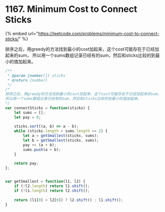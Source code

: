 # 1167. Minimum Cost to Connect Sticks

{% embed url="https://leetcode.com/problems/minimum-cost-to-connect-sticks/" %}

排序之后，用greedy的方法找到最小的cost加起来，这个cost可能存在于已经加起来的sum， 所以用一个sums数组记录已经有的sum，然后和sticks比较的到最小的值加起来。

```javascript
/**
 * @param {number[]} sticks
 * @return {number}
 */
/*
排序之后，用greedy的方法找到最小的cost加起来，这个cost可能存在于已经加起来的sum，
所以用一个sums数组记录已经有的sum，然后和sticks比较的到最小的值加起来。
*/
var connectSticks = function(sticks) {
    let sums = [];
    let pay = 0;
    
    sticks.sort((a, b) => a - b);
    while (sticks.length + sums.length >= 2) {
        let a = getSmallest(sticks, sums);
        let b = getSmallest(sticks, sums);
        pay += (a + b);
        sums.push(a + b);
    }
    
    return pay;
};


var getSmallest = function(l1, l2) {
    if (!l2.length) return l1.shift();
    if (!l1.length) return l2.shift();
    
    return (l1[0] > l2[0]) ? l2.shift() : l1.shift();
}
```

